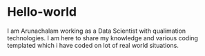 # Hello-world
I am Arunachalam working as a Data Scientist with qualimation technologies. I am here to share my knowledge and various coding templated which i have coded on lot of real world situations.
